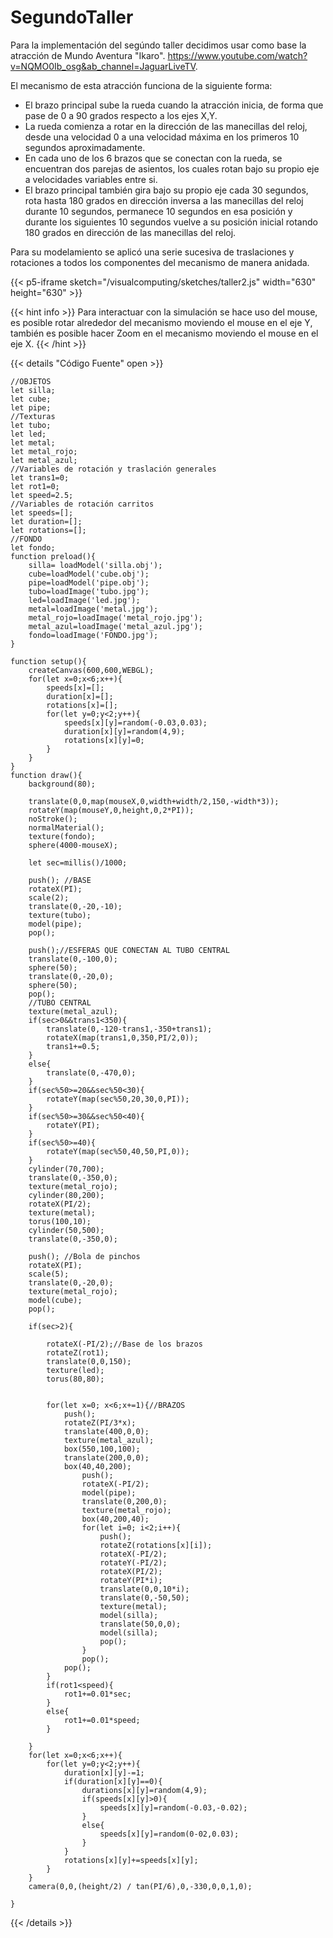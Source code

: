 # SegundoTaller

Para la implementación del segúndo taller decidimos usar como base la atracción de Mundo Aventura "Ikaro".
https://www.youtube.com/watch?v=NQMO0Ib_osg&ab_channel=JaguarLiveTV.

El mecanismo de esta atracción funciona de la siguiente forma:
-  El brazo principal sube la rueda cuando la atracción inicia, de forma que pase de 0 a 90 grados respecto a los ejes X,Y.
-  La rueda comienza a rotar en la dirección de las manecillas del reloj, desde una velocidad 0 a una velocidad máxima en los primeros 10 segundos aproximadamente.
-  En cada uno de los 6 brazos que se conectan con la rueda, se encuentran dos parejas de asientos, los cuales rotan bajo su propio eje a velocidades variables entre si.
-  El brazo principal también gira bajo su propio eje cada 30 segundos, rota hasta 180 grados en dirección inversa a las manecillas del reloj durante 10 segundos, permanece 10 segundos en esa posición y durante los siguientes 10 segundos vuelve a su posición inicial rotando 180 grados en dirección de las manecillas del reloj.

Para su modelamiento se aplicó una serie sucesiva de traslaciones y rotaciones a todos los componentes del mecanismo de manera anidada.

{{< p5-iframe sketch="/visualcomputing/sketches/taller2.js" width="630" height="630" >}}

{{< hint info >}}
Para interactuar con la simulación se hace uso del mouse, es posible rotar alrededor del mecanismo moviendo el mouse en el eje Y, también es posible hacer Zoom en el mecanismo moviendo el mouse en el eje X.
{{< /hint >}}


{{< details "Código Fuente" open >}}
```tpl
//OBJETOS
let silla;
let cube;
let pipe;
//Texturas
let tubo;
let led;
let metal;
let metal_rojo;
let metal_azul;
//Variables de rotación y traslación generales
let trans1=0;
let rot1=0;
let speed=2.5;
//Variables de rotación carritos
let speeds=[];
let duration=[];
let rotations=[];
//FONDO
let fondo;
function preload(){
    silla= loadModel('silla.obj');
    cube=loadModel('cube.obj');
    pipe=loadModel('pipe.obj');
    tubo=loadImage('tubo.jpg');
    led=loadImage('led.jpg');
    metal=loadImage('metal.jpg');
    metal_rojo=loadImage('metal_rojo.jpg');
    metal_azul=loadImage('metal_azul.jpg');
    fondo=loadImage('FONDO.jpg');
}

function setup(){
    createCanvas(600,600,WEBGL);
    for(let x=0;x<6;x++){
        speeds[x]=[];
        duration[x]=[];
        rotations[x]=[];
        for(let y=0;y<2;y++){
            speeds[x][y]=random(-0.03,0.03);
            duration[x][y]=random(4,9);
            rotations[x][y]=0;
        }
    }
}
function draw(){
    background(80);
    
    translate(0,0,map(mouseX,0,width+width/2,150,-width*3));
    rotateY(map(mouseY,0,height,0,2*PI));
    noStroke();
    normalMaterial();
    texture(fondo);
    sphere(4000-mouseX);

    let sec=millis()/1000;

    push(); //BASE
    rotateX(PI);
    scale(2);
    translate(0,-20,-10);
    texture(tubo);
    model(pipe);
    pop();

    push();//ESFERAS QUE CONECTAN AL TUBO CENTRAL
    translate(0,-100,0);
    sphere(50);
    translate(0,-20,0);
    sphere(50);
    pop();
    //TUBO CENTRAL
    texture(metal_azul);
    if(sec>0&&trans1<350){
        translate(0,-120-trans1,-350+trans1);
        rotateX(map(trans1,0,350,PI/2,0));
        trans1+=0.5;
    }
    else{
        translate(0,-470,0);
    }
    if(sec%50>=20&&sec%50<30){
        rotateY(map(sec%50,20,30,0,PI));
    }
    if(sec%50>=30&&sec%50<40){
        rotateY(PI);
    }
    if(sec%50>=40){
        rotateY(map(sec%50,40,50,PI,0));
    }
    cylinder(70,700);
    translate(0,-350,0);
    texture(metal_rojo);
    cylinder(80,200);
    rotateX(PI/2);
    texture(metal);
    torus(100,10);
    cylinder(50,500);
    translate(0,-350,0);

    push(); //Bola de pinchos
    rotateX(PI);
    scale(5);
    translate(0,-20,0);
    texture(metal_rojo);
    model(cube);
    pop();

    if(sec>2){

        rotateX(-PI/2);//Base de los brazos
        rotateZ(rot1);
        translate(0,0,150);
        texture(led);
        torus(80,80);

        
        for(let x=0; x<6;x+=1){//BRAZOS
            push();
            rotateZ(PI/3*x);
            translate(400,0,0);
            texture(metal_azul);
            box(550,100,100);
            translate(200,0,0);
            box(40,40,200);
                push();
                rotateX(-PI/2);
                model(pipe);
                translate(0,200,0);
                texture(metal_rojo);
                box(40,200,40);
                for(let i=0; i<2;i++){
                    push();
                    rotateZ(rotations[x][i]);
                    rotateX(-PI/2);
                    rotateY(-PI/2);
                    rotateX(PI/2);
                    rotateY(PI*i);
                    translate(0,0,10*i);
                    translate(0,-50,50);
                    texture(metal);
                    model(silla);
                    translate(50,0,0);
                    model(silla);
                    pop();
                }
                pop();
            pop();
        }
        if(rot1<speed){
            rot1+=0.01*sec;
        }
        else{
            rot1+=0.01*speed;
        }

    }
    for(let x=0;x<6;x++){
        for(let y=0;y<2;y++){
            duration[x][y]-=1;
            if(duration[x][y]==0){
                durations[x][y]=random(4,9);
                if(speeds[x][y]>0){
                    speeds[x][y]=random(-0.03,-0.02);
                }
                else{
                    speeds[x][y]=random(0-02,0.03);
                }
            }
            rotations[x][y]+=speeds[x][y];
        }
    }
    camera(0,0,(height/2) / tan(PI/6),0,-330,0,0,1,0);

}
```
{{< /details >}}
